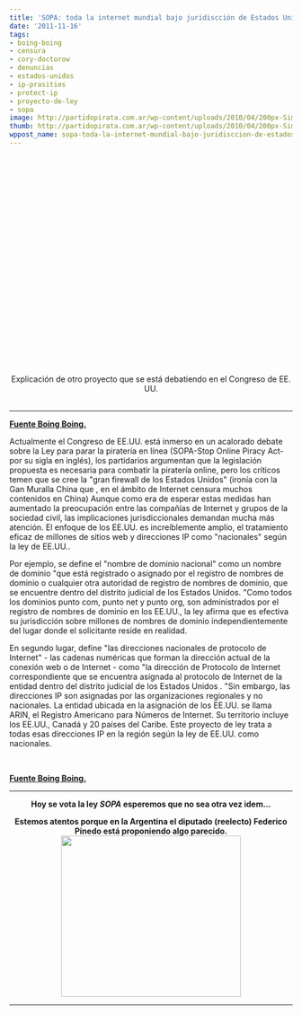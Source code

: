 ```yaml
---
title: 'SOPA: toda la internet mundial bajo juridiscción de Estados Unidos'
date: '2011-11-16'
tags:
- boing-boing
- censura
- cory-doctorow
- denuncias
- estados-unidos
- ip-prasities
- protect-ip
- proyecto-de-ley
- sopa
image: http://partidopirata.com.ar/wp-content/uploads/2010/04/200px-Simbolo_de_la_red_neutral_espanol.svg_.png
thumb: http://partidopirata.com.ar/wp-content/uploads/2010/04/200px-Simbolo_de_la_red_neutral_espanol.svg_-150x150.png
wppost_name: sopa-toda-la-internet-mundial-bajo-juridisccion-de-estados-unidos
---
```


<center>
<object style="height: 390px; width: 640px;" width="640" height="360" classid="clsid:d27cdb6e-ae6d-11cf-96b8-444553540000" codebase="http://download.macromedia.com/pub/shockwave/cabs/flash/swflash.cab#version=6,0,40,0"><param name="allowFullScreen" value="true" /><param name="allowScriptAccess" value="always" /><param name="src" value="https://www.youtube.com/v/D9FnaygIXZA?version=3&amp;feature=player_embedded" /><param name="allowfullscreen" value="true" /><param name="allowscriptaccess" value="always" /><embed style="height: 390px; width: 640px;" width="640" height="360" type="application/x-shockwave-flash" src="https://www.youtube.com/v/D9FnaygIXZA?version=3&amp;feature=player_embedded" allowFullScreen="true" allowScriptAccess="always" allowfullscreen="true" allowscriptaccess="always" /></object>
Explicación de otro proyecto que se está debatiendo en el Congreso de EE. UU. <em></em></center>&nbsp;

<hr />

<strong><a href="http://boingboing.net/?p=129576" target="_blank">Fuente Boing Boing.</a></strong>

Actualmente el Congreso de EE.UU. está inmerso en un acalorado debate sobre la Ley para parar la piratería en línea (SOPA-Stop Online Piracy Act- por su sigla en inglés), los partidarios argumentan que la legislación propuesta es necesaria para combatir la piratería online, pero los críticos temen que se cree la "gran firewall de los Estados Unidos" (ironía con la Gan Muralla China que , en el ámbito de Internet censura muchos contenidos en China) Aunque como era de esperar estas medidas han aumentado la preocupación entre las compañías de Internet y grupos de la sociedad civil, las implicaciones jurisdiccionales demandan mucha más atención. El enfoque de los EE.UU. es increíblemente amplio, el tratamiento eficaz de millones de sitios web y direcciones IP como "nacionales" según la ley de EE.UU..

Por ejemplo, se define el "nombre de dominio nacional" como un nombre de dominio "que está registrado o asignado por el registro de nombres de dominio o cualquier otra autoridad de registro de nombres de dominio, que se encuentre dentro del distrito judicial de los Estados Unidos. "Como todos los dominios punto com, punto net y punto org, son administrados por el registro de nombres de dominio en los EE.UU., la ley afirma que es efectiva su jurisdicción sobre millones de nombres de dominio independientemente  del lugar donde el solicitante reside en realidad.

En segundo lugar, define "las direcciones nacionales de protocolo de Internet" - las cadenas numéricas que forman la dirección actual de la conexión web o de Internet - como "la dirección de Protocolo de Internet  correspondiente que se encuentra asignada al protocolo de Internet de la entidad dentro del distrito judicial de los Estados Unidos . "Sin embargo, las direcciones IP son asignadas por las organizaciones regionales y no nacionales. La entidad ubicada en la asignación de los EE.UU. se llama ARIN, el Registro Americano para Números de Internet. Su territorio incluye los EE.UU., Canadá y 20 países del Caribe. Este proyecto de ley trata a todas esas direcciones IP en la región según la ley de EE.UU. como nacionales.

&nbsp;

<strong></strong><strong><a href="http://boingboing.net/?p=129576" target="_blank">Fuente Boing Boing.</a></strong>

<hr />
<p style="text-align: center;"><strong>Hoy se vota la ley <em>SOPA</em> esperemos que no sea otra vez idem...</strong></p>
<p style="text-align: center;"><strong>Estemos atentos porque en la Argentina el diputado (reelecto) Federico Pinedo está proponiendo algo parecido.<a href="http://partidopirata.com.ar/wp-content/uploads/2011/04/censura.jpg"><img class="alignleft size-full wp-image-661" title="censura" src="http://partidopirata.com.ar/wp-content/uploads/2011/04/censura.jpg" alt="" width="320" height="287" /></a></strong></p>


<hr />
